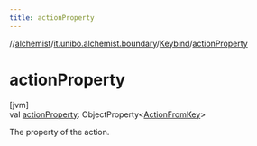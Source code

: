 ```yaml
---
title: actionProperty
---
```

//[alchemist](../../../index.html)/[it.unibo.alchemist.boundary](../index.html)/[Keybind](index.html)/[actionProperty](action-property.html)



# actionProperty



[jvm]\
val [actionProperty](action-property.html): ObjectProperty<[ActionFromKey](../../it.unibo.alchemist.input/-action-from-key/index.html)>



The property of the action.




